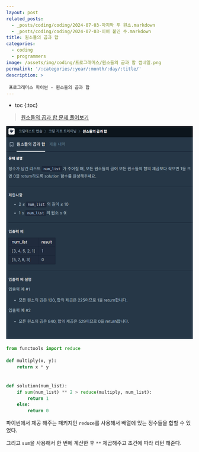 ```yaml
---
layout: post
related_posts:  
  - _posts/coding/coding/2024-07-03-마지막 두 원소.markdown
  - _posts/coding/coding/2024-07-03-이어 붙인 수.markdown
title: 원소들의 곱과 합
categories:
  - coding
  - programmers
image: /assets/img/coding/프로그래머스/원소들의 곱과 합 썸네일.png
permalink: '/:categories/:year/:month/:day/:title/'
description: >

 프로그래머스 파이썬 - 원소들의 곱과 합
---
```


* toc
{:toc}

> <a href="https://school.programmers.co.kr/learn/courses/30/lessons/181929#">원소들의 곱과 합 문제 풀어보기</a>

<img src="/assets/img/coding/프로그래머스/원소들의 곱과 합 문제.png" alt="문제" />


```python
from functools import reduce

def multiply(x, y):
    return x * y


def solution(num_list):  
    if sum(num_list) ** 2 > reduce(multiply, num_list):
        return 1
    else:
        return 0
```

파이썬에서 제공 해주는 패키지인 `reduce`를 사용해서 배열에 있는 정수들을 합할 수 있었다.

그리고 `sum`을 사용해서 한 번에 계산한 후 `**` 제곱해주고 조건에 따라 리턴 해준다.